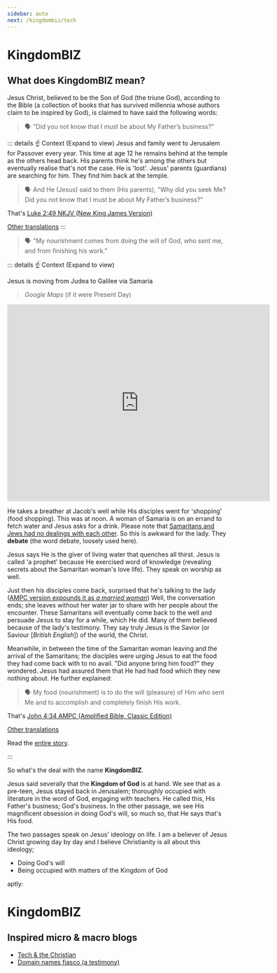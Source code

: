 ```yaml
---
sidebar: auto
next: /kingdombiz/tech
---
```


# KingdomBIZ

## What does KingdomBIZ mean?

Jesus Christ, believed to be the Son of God (the triune God), according to the Bible (a collection of books that has survived millennia whose authors claim to be inspired by God), is claimed to have said the following words:

> :speaking_head: "Did you not know that I must be about My Father’s business?"

::: details ☝️ Context (Expand to view)
Jesus and family went to Jerusalem for Passover every year. This time at age 12 he remains behind at the temple as the others head back. His parents think he's among the others but eventually realise that's not the case. He is 'lost'.
Jesus' parents (guardians) are searching for him. They find him back at the temple.

> :speaking_head: And He (Jesus) said to them (His parents), "Why did you seek Me? Did you not know that I must be about My Father’s business?"

That's [Luke 2:49 NKJV (New King James Version)][Luke 2.49 NKJV]

[Other translations][Luke 2.49]
:::

> :speaking_head: "My nourishment comes from doing the will of God, who sent me, and from finishing his work."

::: details ☝️ Context (Expand to view)

Jesus is moving from Judea to Galilee via Samaria

> *Google Maps* (if it were Present Day)

  <iframe width="600" height="450" style="border:0;" allowfullscreen="" loading="lazy" src="https://www.google.com/maps/embed?pb=!1m34!1m12!1m3!1d538909.416152967!2d34.91339066214064!3d32.414233030789646!2m3!1f0!2f0!3f0!3m2!1i1024!2i768!4f13.1!4m19!3e2!4m5!1s0x151c3e4505b6d063%3A0xf6f4a023d4faf69f!2sTiberias%2C%20Israel!3m2!1d32.795859!2d35.530972999999996!4m5!1s0x151ce0bf4413a14f%3A0xf265c6f017687cc5!2sJacob&#39;s%20Well%2C%20Kobri%20Bour%20Saeed!3m2!1d32.2095124!2d35.285281399999995!4m5!1s0x151d4a98da87a487%3A0x3f27c0331077af25!2sOr%20Yehuda%2C%20Israel!3m2!1d32.029748!2d34.856173!5e1!3m2!1sen!2ske!4v1641940208930!5m2!1sen!2ske"></iframe>

He takes a breather at Jacob's well while His disciples went for 'shopping' (food shopping). This was at noon. A woman of Samaria is on an errand to fetch water and Jesus asks for a drink. Please note that [Samaritans and Jews had no dealings with each other][Samaritans and Jews]. So this is awkward for the lady. They **debate** (the word debate, loosely used here).

Jesus says He is the giver of living water that quenches all thirst. Jesus is called 'a prophet' because He exercised word of knowledge (revealing secrets about the Samaritan woman's love life). They speak on worship as well.

Just then his disciples come back, surprised that he's talking to the lady ([AMPC version expounds it as *a married woman*][John 4:27 AMPC]) Well, the conversation ends; she leaves without her water jar to share with her people about the encounter. These Samaritans will eventually come back to the well and persuade Jesus to stay for a while, which He did. Many of them believed because of the lady's testimony. They say truly Jesus is the Savior (or Saviour [*British English*]) of the world, the Christ.

Meanwhile, in between the time of the Samaritan woman leaving and the arrival of the Samaritans; the disciples were urging Jesus to eat the food they had come back with to no avail. "Did anyone bring him food?" they wondered. Jesus had assured them that He had had food which they new nothing about. He further explained:

> :speaking_head: My food (nourishment) is to do the will (pleasure) of Him who sent Me and to accomplish and completely finish His work.

That's [John 4:34 AMPC (Amplified Bible, Classic Edition)][John 4:34 AMPC]

[Other translations][John 4:34]

Read the [entire story][Samaritan woman and Jesus].

:::

So what's the deal with the name **KingdomBIZ**.

Jesus said severally that the **Kingdom of God** is at hand. We see that as a pre-teen, Jesus stayed back in Jerusalem; thoroughly occupied with literature in the word of God, engaging with teachers. He called this, His Father's business; God's business. In the other passage, we see His magnificent obsession in doing God's will, so much so, that He says that's His food.

The two passages speak on Jesus' ideology on life. I am a believer of Jesus Christ growing day by day and I believe Christianity is all about this ideology;

- Doing God's will
- Being occupied with matters of the Kingdom of God

aptly:

<div class="center">
  <h1>KingdomBIZ</h1>
</div>

## Inspired micro & macro blogs

- [Tech & the Christian][tech-christian]
- [Domain names fiasco (a testimony)][domains]

[Luke 2.49 NKJV]: https://my.bible.com/bible/114/LUK.2.49.NKJV
[Luke 2.49]: https://www.bible.com/bible/compare/LUK.2.49
[Samaritans and Jews]: https://bible.org/illustration/hatred-between-jews-and-samaritans
[John 4:27 AMPC]: https://my.bible.com/bible/8/JHN.4.27
[John 4:34 AMPC]: https://my.bible.com/bible/8/JHN.4.34
[John 4:34]: https://www.bible.com/bible/compare/JHN.4.34
[Samaritan woman and Jesus]: https://www.bible.com/bible/114/JHN.4.1-42
[tech-christian]: /kingdombiz/tech
[domains]: /kingdombiz/testimonies/domains
